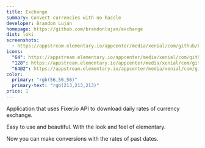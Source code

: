 ```yaml
---
title: Exchange
summary: Convert currencies with no hassle
developer: Brandon Luján
homepage: https://github.com/brandonlujan/exchange
dist: loki
screenshots:
  - https://appstream.elementary.io/appcenter/media/xenial/com/github/brandonlujan.exchange.desktop/F8BBFA2387F00F22A8B967BDF0C9D32B/screenshots/image-1_orig.png
icons:
  "64": https://appstream.elementary.io/appcenter/media/xenial/com/github/brandonlujan.exchange.desktop/F8BBFA2387F00F22A8B967BDF0C9D32B/icons/64x64/com.github.brandonlujan.exchange_com.github.brandonlujan.exchange.png
  "128": https://appstream.elementary.io/appcenter/media/xenial/com/github/brandonlujan.exchange.desktop/F8BBFA2387F00F22A8B967BDF0C9D32B/icons/128x128/com.github.brandonlujan.exchange_com.github.brandonlujan.exchange.png
  "64@2": https://appstream.elementary.io/appcenter/media/xenial/com/github/brandonlujan.exchange.desktop/F8BBFA2387F00F22A8B967BDF0C9D32B/icons/64x64@2/com.github.brandonlujan.exchange_com.github.brandonlujan.exchange.png
color:
  primary: "rgb(56,56,56)"
  primary-text: "rgb(213,213,213)"
price: 1
---
```


<p>Application that uses Fixer.io API to download daily rates of currency exchange.</p>
<p>Easy to use and beautiful. With the look and feel of elementary.</p>
<p>Now you can make conversions with the rates of past dates.</p>